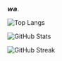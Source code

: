 𝙬𝙖.
<!-- 使用言語ランキング -->
<img 
  src="https://github-readme-stats.vercel.app/api/top-langs/?username=nitr0yukkuri&theme=react&layout=compact&cache_seconds=1800" 
  alt="Top Langs" 
/>

<!-- GitHubステータス -->
<img 
  src="https://github-readme-stats.vercel.app/api?username=nitr0yukkuri&show_icons=true&theme=react&cache_seconds=1800" 
  alt="GitHub Stats" 
/>

<!-- コントリビューション連続日数 -->
<img 
  src="https://github-readme-streak-stats.herokuapp.com/?user=nitr0yukkuri&theme=react" 
  alt="GitHub Streak" 
/>
